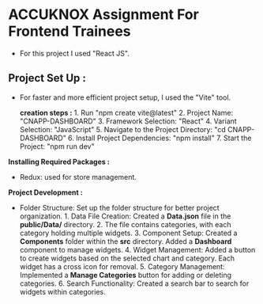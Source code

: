# **ACCUKNOX   Assignment For Frontend Trainees**

+ For this project I used "React JS". 

## **Project Set Up :** 
 
   + For faster and more efficient project setup, I used the "Vite" tool.
     
       **creation steps :**
                        1.	Run "npm create vite@latest"
                        2.	Project Name:  "CNAPP-DASHBOARD"
                        3.	Framework Selection:  "React"
                        4.	Variant Selection:   "JavaScript"
                        5.	Navigate to the Project Directory:   "cd CNAPP-DASHBOARD"
                        6.	Install Project Dependencies:  "npm install"
                        7.	Start the Project:  "npm run dev"
     

**Installing Required Packages :**

   + Redux:   used for store management.

**Project Development :**

  + Folder Structure:  Set up the folder structure for better project organization.
           1.  Data File Creation: Created a **Data.json** file in the **public/Data/** directory.
           2.  The file contains categories, with each category holding multiple widgets.
           3.	 Component Setup: Created a  **Components** folder within the **src** directory. Added a **Dashboard** component to manage widgets.
           4.	 Widget Management:   Added a button to create widgets based on the selected chart and category. Each widget has a cross icon for removal.
           5.	 Category Management: Implemented a **Manage Categories** button for adding or deleting categories.
           6.	 Search Functionality:  Created a search bar to search for widgets within categories.

